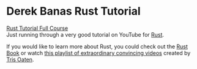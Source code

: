 # Derek Banas Rust Tutorial
[Rust Tutorial Full Course](https://www.youtube.com/watch?v=ygL_xcavzQ4)  
Just running through a very good tutorial on YouTube for [Rust](https://www.youtube.com/watch?v=Q3AhzHq8ogs&list=PLZaoyhMXgBzoM9bfb5pyUOT3zjnaDdSEP).  

If you would like to learn more about Rust, you could check out the [Rust Book](https://doc.rust-lang.org/book/title-page.html) or watch [this playlist of extraordinary convincing videos](https://www.youtube.com/watch?v=Q3AhzHq8ogs&list=PLZaoyhMXgBzoM9bfb5pyUOT3zjnaDdSEP) created by [Tris Oaten](https://github.com/0atman).  
